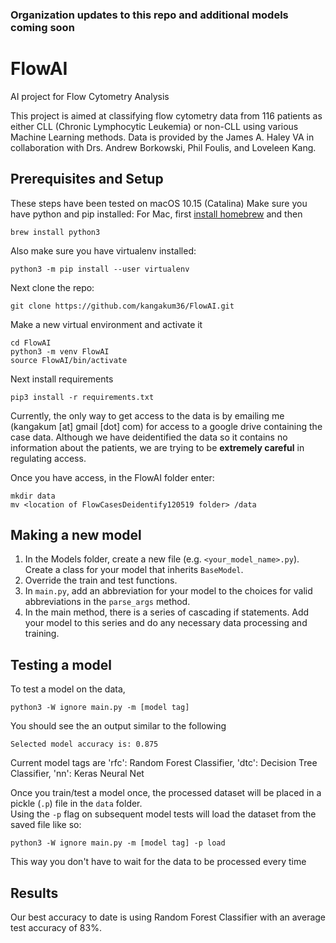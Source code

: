 ### Organization updates to this repo and additional models coming soon

# FlowAI
AI project for Flow Cytometry Analysis </br>

This project is aimed at classifying flow cytometry data from 116 patients as either CLL (Chronic Lymphocytic Leukemia) or non-CLL using various Machine Learning methods.  Data is provided by the James A. Haley VA in collaboration with Drs. Andrew Borkowski, Phil Foulis, and Loveleen Kang.</br>

## Prerequisites and Setup
These steps have been tested on macOS 10.15 (Catalina)
Make sure you have python and pip installed: For Mac, first [install homebrew](https://brew.sh/) and then
```
brew install python3
```
Also make sure you have virtualenv installed: </br>
```
python3 -m pip install --user virtualenv
```

Next clone the repo:</br>
```
git clone https://github.com/kangakum36/FlowAI.git
```
Make a new virtual environment and activate it
```
cd FlowAI
python3 -m venv FlowAI
source FlowAI/bin/activate
```
Next install requirements</br>
```
pip3 install -r requirements.txt
```

Currently, the only way to get access to the data is by emailing me (kangakum [at] gmail [dot] com) for access to a google drive containing the case data.  Although we have deidentified the data so it contains no information about the patients, we are trying to be **extremely careful** in regulating access. </br>

Once you have access, in the FlowAI folder enter: </br>
```
mkdir data
mv <location of FlowCasesDeidentify120519 folder> /data
```
## Making a new model
1. In the Models folder, create a new file (e.g. `<your_model_name>.py`).  Create a class for your model that inherits `BaseModel`.
2. Override the train and test functions.</br>
3. In `main.py`, add an abbreviation for your model to the choices for valid abbreviations in the `parse_args` method.</br>
4. In the main method, there is a series of cascading if statements.  Add your model to this series and do any necessary data processing and training.

## Testing a model
To test a model on the data, </br>
```
python3 -W ignore main.py -m [model tag]
```
You should see the an output similar to the following
```
Selected model accuracy is: 0.875
```

Current model tags are 'rfc': Random Forest Classifier, 'dtc': Decision Tree Classifier, 'nn': Keras Neural Net

Once you train/test a model once, the processed dataset will be placed in a pickle (`.p`) file in the `data` folder. </br>
Using the `-p` flag on subsequent model tests will load the dataset from the saved file like so:</br>
```
python3 -W ignore main.py -m [model tag] -p load
```
This way you don't have to wait for the data to be processed every time </br>

## Results
Our best accuracy to date is using Random Forest Classifier with an average test accuracy of 83%.
